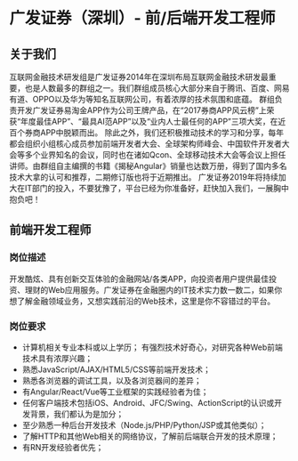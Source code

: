 # 广发证券（深圳）- 前/后端开发工程师
## 关于我们
互联网金融技术研发组是广发证券2014年在深圳布局互联网金融技术研发最重要，也是人数最多的群组之一。我们群组成员核心大部分来自于腾讯、百度、网易有道、OPPO以及华为等知名互联网公司，有着浓厚的技术氛围和底蕴。 群组负责开发广发证券易淘金APP作为公司王牌产品，在“2017券商APP风云榜”上荣获“年度最佳APP”、“最具AI范APP”以及“业内人士最任何的APP”三项大奖，在近百个券商APP中脱颖而出。 除此之外，我们还积极推动技术的学习和分享，每年都会组织小组核心成员参加前端开发者大会、全球架构师峰会、中国软件开发者大会等多个业界知名的会议，同时也在诸如Qcon、全球移动技术大会等会议上担任讲师。由群组自主编撰的书籍《揭秘Angular》销量也达数万册，得到了国内多名技术大拿的认可和推荐，二期修订版也将于近期推出。 广发证券2019年将持续加大在IT部门的投入，不要犹豫了，平台已经为你准备好，赶快加入我们，一展胸中抱负吧！      

## 前端开发工程师
### 岗位描述
开发酷炫、具有创新交互体验的金融网站/各类APP，向投资者用户提供最佳投资、理财的Web应用服务。广发证券在金融圈内的IT技术实力数一数二，如果你想了解金融领域业务，又想实践前沿的Web技术，这里是你不容错过的平台。

### 岗位要求
+ 计算机相关专业本科或以上学历；
有强烈技术好奇心，对研究各种Web前端技术具有浓厚兴趣；
+ 熟悉JavaScript/AJAX/HTML5/CSS等前端开发技术；
+ 熟悉各浏览器的调试工具，以及各浏览器间的差异；
+ 有Angular/React/Vue等工业框架的实践经验者为佳；
+ 任何客户端技术包括iOS、Android、JFC/Swing、ActionScript的认识或开发背景，我们都认为是加分；
+ 至少熟悉一种后台开发技术（Node.js/PHP/Python/JSP或其他类似）；
+ 了解HTTP和其他Web相关的网络协议，了解前后端联合开发的技术原理；
+ 有RN开发经验者优先；